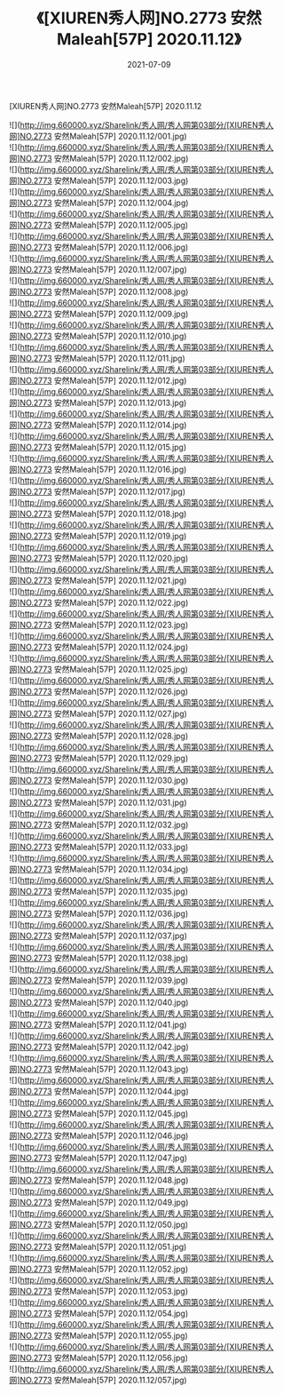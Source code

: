 ﻿---
layout: post
title:  《[XIUREN秀人网]NO.2773 安然Maleah[57P] 2020.11.12》
date:   2021-07-09
img: http://img.660000.xyz/Sharelink/秀人网/秀人网第03部分/[XIUREN秀人网]NO.2773 安然Maleah[57P] 2020.11.12/000.jpg
categories: [美女, 清纯, 唯美]
---

[XIUREN秀人网]NO.2773 安然Maleah[57P] 2020.11.12

  ![](http://img.660000.xyz/Sharelink/秀人网/秀人网第03部分/[XIUREN秀人网]NO.2773 安然Maleah[57P] 2020.11.12/001.jpg) <br> ![](http://img.660000.xyz/Sharelink/秀人网/秀人网第03部分/[XIUREN秀人网]NO.2773 安然Maleah[57P] 2020.11.12/002.jpg) <br> ![](http://img.660000.xyz/Sharelink/秀人网/秀人网第03部分/[XIUREN秀人网]NO.2773 安然Maleah[57P] 2020.11.12/003.jpg) <br> ![](http://img.660000.xyz/Sharelink/秀人网/秀人网第03部分/[XIUREN秀人网]NO.2773 安然Maleah[57P] 2020.11.12/004.jpg) <br> ![](http://img.660000.xyz/Sharelink/秀人网/秀人网第03部分/[XIUREN秀人网]NO.2773 安然Maleah[57P] 2020.11.12/005.jpg) <br> ![](http://img.660000.xyz/Sharelink/秀人网/秀人网第03部分/[XIUREN秀人网]NO.2773 安然Maleah[57P] 2020.11.12/006.jpg) <br> ![](http://img.660000.xyz/Sharelink/秀人网/秀人网第03部分/[XIUREN秀人网]NO.2773 安然Maleah[57P] 2020.11.12/007.jpg) <br> ![](http://img.660000.xyz/Sharelink/秀人网/秀人网第03部分/[XIUREN秀人网]NO.2773 安然Maleah[57P] 2020.11.12/008.jpg) <br> ![](http://img.660000.xyz/Sharelink/秀人网/秀人网第03部分/[XIUREN秀人网]NO.2773 安然Maleah[57P] 2020.11.12/009.jpg) <br> ![](http://img.660000.xyz/Sharelink/秀人网/秀人网第03部分/[XIUREN秀人网]NO.2773 安然Maleah[57P] 2020.11.12/010.jpg) <br> ![](http://img.660000.xyz/Sharelink/秀人网/秀人网第03部分/[XIUREN秀人网]NO.2773 安然Maleah[57P] 2020.11.12/011.jpg) <br> ![](http://img.660000.xyz/Sharelink/秀人网/秀人网第03部分/[XIUREN秀人网]NO.2773 安然Maleah[57P] 2020.11.12/012.jpg) <br> ![](http://img.660000.xyz/Sharelink/秀人网/秀人网第03部分/[XIUREN秀人网]NO.2773 安然Maleah[57P] 2020.11.12/013.jpg) <br> ![](http://img.660000.xyz/Sharelink/秀人网/秀人网第03部分/[XIUREN秀人网]NO.2773 安然Maleah[57P] 2020.11.12/014.jpg) <br> ![](http://img.660000.xyz/Sharelink/秀人网/秀人网第03部分/[XIUREN秀人网]NO.2773 安然Maleah[57P] 2020.11.12/015.jpg) <br> ![](http://img.660000.xyz/Sharelink/秀人网/秀人网第03部分/[XIUREN秀人网]NO.2773 安然Maleah[57P] 2020.11.12/016.jpg) <br> ![](http://img.660000.xyz/Sharelink/秀人网/秀人网第03部分/[XIUREN秀人网]NO.2773 安然Maleah[57P] 2020.11.12/017.jpg) <br> ![](http://img.660000.xyz/Sharelink/秀人网/秀人网第03部分/[XIUREN秀人网]NO.2773 安然Maleah[57P] 2020.11.12/018.jpg) <br> ![](http://img.660000.xyz/Sharelink/秀人网/秀人网第03部分/[XIUREN秀人网]NO.2773 安然Maleah[57P] 2020.11.12/019.jpg) <br> ![](http://img.660000.xyz/Sharelink/秀人网/秀人网第03部分/[XIUREN秀人网]NO.2773 安然Maleah[57P] 2020.11.12/020.jpg) <br> ![](http://img.660000.xyz/Sharelink/秀人网/秀人网第03部分/[XIUREN秀人网]NO.2773 安然Maleah[57P] 2020.11.12/021.jpg) <br> ![](http://img.660000.xyz/Sharelink/秀人网/秀人网第03部分/[XIUREN秀人网]NO.2773 安然Maleah[57P] 2020.11.12/022.jpg) <br> ![](http://img.660000.xyz/Sharelink/秀人网/秀人网第03部分/[XIUREN秀人网]NO.2773 安然Maleah[57P] 2020.11.12/023.jpg) <br> ![](http://img.660000.xyz/Sharelink/秀人网/秀人网第03部分/[XIUREN秀人网]NO.2773 安然Maleah[57P] 2020.11.12/024.jpg) <br> ![](http://img.660000.xyz/Sharelink/秀人网/秀人网第03部分/[XIUREN秀人网]NO.2773 安然Maleah[57P] 2020.11.12/025.jpg) <br> ![](http://img.660000.xyz/Sharelink/秀人网/秀人网第03部分/[XIUREN秀人网]NO.2773 安然Maleah[57P] 2020.11.12/026.jpg) <br> ![](http://img.660000.xyz/Sharelink/秀人网/秀人网第03部分/[XIUREN秀人网]NO.2773 安然Maleah[57P] 2020.11.12/027.jpg) <br> ![](http://img.660000.xyz/Sharelink/秀人网/秀人网第03部分/[XIUREN秀人网]NO.2773 安然Maleah[57P] 2020.11.12/028.jpg) <br> ![](http://img.660000.xyz/Sharelink/秀人网/秀人网第03部分/[XIUREN秀人网]NO.2773 安然Maleah[57P] 2020.11.12/029.jpg) <br> ![](http://img.660000.xyz/Sharelink/秀人网/秀人网第03部分/[XIUREN秀人网]NO.2773 安然Maleah[57P] 2020.11.12/030.jpg) <br> ![](http://img.660000.xyz/Sharelink/秀人网/秀人网第03部分/[XIUREN秀人网]NO.2773 安然Maleah[57P] 2020.11.12/031.jpg) <br> ![](http://img.660000.xyz/Sharelink/秀人网/秀人网第03部分/[XIUREN秀人网]NO.2773 安然Maleah[57P] 2020.11.12/032.jpg) <br> ![](http://img.660000.xyz/Sharelink/秀人网/秀人网第03部分/[XIUREN秀人网]NO.2773 安然Maleah[57P] 2020.11.12/033.jpg) <br> ![](http://img.660000.xyz/Sharelink/秀人网/秀人网第03部分/[XIUREN秀人网]NO.2773 安然Maleah[57P] 2020.11.12/034.jpg) <br> ![](http://img.660000.xyz/Sharelink/秀人网/秀人网第03部分/[XIUREN秀人网]NO.2773 安然Maleah[57P] 2020.11.12/035.jpg) <br> ![](http://img.660000.xyz/Sharelink/秀人网/秀人网第03部分/[XIUREN秀人网]NO.2773 安然Maleah[57P] 2020.11.12/036.jpg) <br> ![](http://img.660000.xyz/Sharelink/秀人网/秀人网第03部分/[XIUREN秀人网]NO.2773 安然Maleah[57P] 2020.11.12/037.jpg) <br> ![](http://img.660000.xyz/Sharelink/秀人网/秀人网第03部分/[XIUREN秀人网]NO.2773 安然Maleah[57P] 2020.11.12/038.jpg) <br> ![](http://img.660000.xyz/Sharelink/秀人网/秀人网第03部分/[XIUREN秀人网]NO.2773 安然Maleah[57P] 2020.11.12/039.jpg) <br> ![](http://img.660000.xyz/Sharelink/秀人网/秀人网第03部分/[XIUREN秀人网]NO.2773 安然Maleah[57P] 2020.11.12/040.jpg) <br> ![](http://img.660000.xyz/Sharelink/秀人网/秀人网第03部分/[XIUREN秀人网]NO.2773 安然Maleah[57P] 2020.11.12/041.jpg) <br> ![](http://img.660000.xyz/Sharelink/秀人网/秀人网第03部分/[XIUREN秀人网]NO.2773 安然Maleah[57P] 2020.11.12/042.jpg) <br> ![](http://img.660000.xyz/Sharelink/秀人网/秀人网第03部分/[XIUREN秀人网]NO.2773 安然Maleah[57P] 2020.11.12/043.jpg) <br> ![](http://img.660000.xyz/Sharelink/秀人网/秀人网第03部分/[XIUREN秀人网]NO.2773 安然Maleah[57P] 2020.11.12/044.jpg) <br> ![](http://img.660000.xyz/Sharelink/秀人网/秀人网第03部分/[XIUREN秀人网]NO.2773 安然Maleah[57P] 2020.11.12/045.jpg) <br> ![](http://img.660000.xyz/Sharelink/秀人网/秀人网第03部分/[XIUREN秀人网]NO.2773 安然Maleah[57P] 2020.11.12/046.jpg) <br> ![](http://img.660000.xyz/Sharelink/秀人网/秀人网第03部分/[XIUREN秀人网]NO.2773 安然Maleah[57P] 2020.11.12/047.jpg) <br> ![](http://img.660000.xyz/Sharelink/秀人网/秀人网第03部分/[XIUREN秀人网]NO.2773 安然Maleah[57P] 2020.11.12/048.jpg) <br> ![](http://img.660000.xyz/Sharelink/秀人网/秀人网第03部分/[XIUREN秀人网]NO.2773 安然Maleah[57P] 2020.11.12/049.jpg) <br> ![](http://img.660000.xyz/Sharelink/秀人网/秀人网第03部分/[XIUREN秀人网]NO.2773 安然Maleah[57P] 2020.11.12/050.jpg) <br> ![](http://img.660000.xyz/Sharelink/秀人网/秀人网第03部分/[XIUREN秀人网]NO.2773 安然Maleah[57P] 2020.11.12/051.jpg) <br> ![](http://img.660000.xyz/Sharelink/秀人网/秀人网第03部分/[XIUREN秀人网]NO.2773 安然Maleah[57P] 2020.11.12/052.jpg) <br> ![](http://img.660000.xyz/Sharelink/秀人网/秀人网第03部分/[XIUREN秀人网]NO.2773 安然Maleah[57P] 2020.11.12/053.jpg) <br> ![](http://img.660000.xyz/Sharelink/秀人网/秀人网第03部分/[XIUREN秀人网]NO.2773 安然Maleah[57P] 2020.11.12/054.jpg) <br> ![](http://img.660000.xyz/Sharelink/秀人网/秀人网第03部分/[XIUREN秀人网]NO.2773 安然Maleah[57P] 2020.11.12/055.jpg) <br> ![](http://img.660000.xyz/Sharelink/秀人网/秀人网第03部分/[XIUREN秀人网]NO.2773 安然Maleah[57P] 2020.11.12/056.jpg) <br> ![](http://img.660000.xyz/Sharelink/秀人网/秀人网第03部分/[XIUREN秀人网]NO.2773 安然Maleah[57P] 2020.11.12/057.jpg) <br>